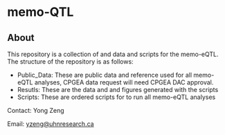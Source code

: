 # memo-QTL

## About
This repository is a collection of and data and scripts for the memo-eQTL. 
The structure of the repository is as follows:

  - Public_Data: These are public data and reference used for all memo-eQTL analyses, CPGEA data request will need CPGEA DAC approval.  
  - Resutls: These are the data and and figures generated with the scripts  
  - Scripts: These are ordered scripts for to run all memo-eQTL analyses

Contact: Yong Zeng

Email: yzeng@uhnresearch.ca
